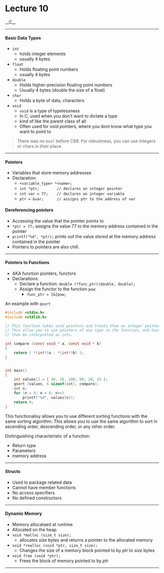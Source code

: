<h1>Lecture 10</h1>
__C__

---

<h4>Basic Data Types</h4>

  * `int`
      - holds integer elements
      - usually 4 bytes
  * `float` 
      - Holds floating point numbers
      - usually 4 bytes
  * `double` 
      - Holds higher-precision floating point numbers
      - Usually 4 bytes (double the size of a float)
  * `char` 
      - Holds a byte of data, characters
  * `void` 
      - `void` is a type of typelessness
      - In C, used when you don't want to dictate a type
      - kind of like the parent class of all
      - Often used for void pointers, where you dont know what type you want to point to

> There was no `bool` before C99. For robustness, you can use integers or chars in their place
> > 
---

<h4>Pointers</h4>

  * Variables that store memory addresses
  * Declaration:
      - `<variable_type> *<name>;` 
      - `int *ptr;        // declares an integer pointer` 
      - `int var = 77;    // declares an integer variable` 
      - `ptr = &var;      // assigns ptr to the address of var` 

<h4>Dereferencing pointers</h4>

  * Accessing the value that the pointer points to
  * `*ptr = 77;` assigns the value 77 to the memory address contained in the pointer
  * `printf("%d", *ptr);` prints out the value stored at the memory address contained in the pointer
  * Pointers to pointers are also chill.

---

<h4>Pointers to Functions</h4>

  * AKA function pointers, functors
  * Declarations:
      - Declare a function: `double (*func_ptr)(double, double);` 
      - Assign the functor to the function `pow`:
          + `func_ptr = [&]pow;` 

An example with `qsort`

```C
#include <stdio.h>
#include <stdlib.h>

// This function takes void pointers and treats them as integer pointers.
// This allow you to use pointers of any type in the function, and have
// them be interpreted as ints.

int compare (const void * a, const void * b)
{
    return ( *(int*)a - *(int*)b) );
}


int main()
{
    int values[] = { 40, 10, 100, 90, 20, 25 };
    qsort (values, 6 sizeof(int), compare);
    int n;
    for (n = 0; n < 6; n++)
        printf("%d", values[n]);
    return 0;
}
```

This functionalisy allows you to use different sorting functions with the same sorting algorithm. This allows you to use the same algorithm to sort in ascending order, descending order, or any other order.

Distinguishing characteristic of a function:

  * Return type
  * Parameters
  * memory address

---

<h4>Structs</h4>

  * Used to package related data
  * Cannot have member functions
  * No access specifiers
  * No defined constructors

---

<h4>Dynamic Memory</h4>

  * Memory allocataed at runtime
  * Allocated on the heap
  * `void *malloc (size_t size);` 
      - allocates _size_ bytes and returns a pointer to the allocated memory
  * `void *realloc (void *ptr, size_t size);` 
      - Changes the size of a memory block pointed to by _ptr_ to _size_ bytes
  * `void free (void *ptr);` 
      - Frees the block of memory pointed to by _ptr_

---

